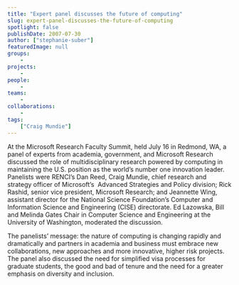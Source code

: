 ```yaml
---
title: "Expert panel discusses the future of computing"
slug: expert-panel-discusses-the-future-of-computing
spotlight: false
publishDate: 2007-07-30
author: ["stephanie-suber"]
featuredImage: null
groups:
    - 
projects:
    - 
people:
    - 
teams: 
    - 
collaborations:
    - 
tags:
    ["Craig Mundie"]
---
```

At the Microsoft Research Faculty Summit, held July 16 in Redmond, WA, a panel of experts from academia, government, and Microsoft Research discussed the role of multidisciplinary research powered by computing in maintaining the U.S. position as the world’s number one innovation leader. Panelists were RENCI’s Dan Reed, Craig Mundie, chief research and strategy officer of Microsoft’s  Advanced Strategies and Policy division; Rick Rashid, senior vice president, Microsoft Research; and Jeannette Wing, assistant director for the National Science Foundation’s Computer and Information Science and Engineering (CISE) directorate. Ed Lazowska, Bill and Melinda Gates Chair in Computer Science and Engineering at the University of Washington, moderated the discussion.

<!--more-->

The panelists’ message: the nature of computing is changing rapidly and dramatically and partners in academia and business must embrace new collaborations, new approaches and more innovative, higher risk projects. The panel also discussed the need for simplified visa processes for graduate students, the good and bad of tenure and the need for a greater emphasis on diversity and inclusion.
